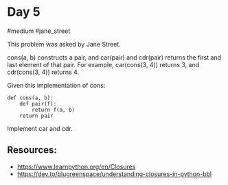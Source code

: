 # Day 5

#medium #jane_street

This problem was asked by Jane Street.

cons(a, b) constructs a pair, and car(pair) and cdr(pair) returns the first and last element of that pair. For example, car(cons(3, 4)) returns 3, and cdr(cons(3, 4)) returns 4.

Given this implementation of cons:
```
def cons(a, b):
    def pair(f):
        return f(a, b)
    return pair
```
Implement car and cdr.

## Resources:
- https://www.learnpython.org/en/Closures
- https://dev.to/blugreenspace/understanding-closures-in-python-bbl